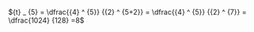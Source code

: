 ${t} _ {5} = \dfrac{{4} ^ {5}} {{2} ^ {5+2}} = \dfrac{{4} ^ {5}} {{2} ^ {7}} = \dfrac{1024} {128} =8$